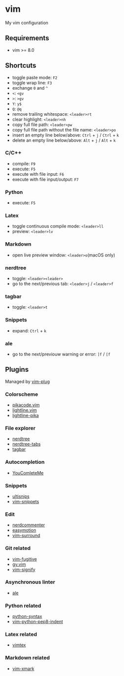 # vim

My vim configuration

## Requirements

* vim >= 8.0

## Shortcuts

- toggle paste mode: `F2`
- toggle wrap line: `F3`
- exchange `0` and `^`
- `<`: `<gv`
- `>`: `>gv`
- `Y`: `y$`
- `Q`: `@q`
- remove trailing whitespace: `<leader>rt`
- clear highlight: `<leader>nh`
- copy full file path: `<leader>pw`
- copy full file path without the file name: `<leader>po`
- insert an empty line below/above: `Ctrl` + `j` / `Ctrl` + `k`
- delete an empty line below/above: `Alt` + `j` / `Alt` + `k`

### C/C++
- compile: `F9`
- execute: `F5`
- execute with file input: `F6`
- execute with file input/output: `F7`

### Python
- execute: `F5`

### Latex
- toggle continuous compile mode: `<leader>ll`
- preview: `<leader>lv`

### Markdown
- open live preview window: `<leader>o`(macOS only)

### nerdtree
- toggle: `<leader><leader>`
- go to the next/previous tab: `<leader>j` / `<leader>f`

### tagbar
- toggle: `<leader>t`

### Snippets
- expand: `Ctrl` + `k`

### ale

- go to the next/previouw warning or error: `]f` / `[f`

## Plugins

Managed by [vim-plug](https://github.com/junegunn/vim-plug)

### Colorscheme

* [pikacode.vim](https://github.com/leomao/pikacode.vim)
* [lightline.vim](https://github.com/itchyny/lightline.vim)
* [lightline-pika](https://github.com/leomao/lightline-pika)

### File explorer

* [nerdtree](https://github.com/scrooloose/nerdtree)
* [nerdtree-tabs](https://github.com/jistr/vim-nerdtree-tabs)
* [tagbar](https://github.com/majutsushi/tagbar)

### Autocompletion

* [YouComleteMe](https://github.com/Valloric/YouCompleteMe)

### Snippets

* [ultisnips](https://github.com/SirVer/ultisnips)
* [vim-snippets](https://github.com/honza/vim-snippets)

### Edit

* [nerdcommenter](https://github.com/scrooloose/nerdcommenter)
* [easymotion](https://github.com/easymotion/vim-easymotion)
* [vim-surround](https://github.com/tpope/vim-surround)

### Git related

* [vim-fugitive](https://github.com/tpope/vim-fugitive)
* [gv.vim](https://github.com/junegunn/gv.vim)
* [vim-signify](https://github.com/mhinz/vim-signify)

### Asynchronous linter

* [ale](https://github.com/w0rp/ale)

### Python related

* [python-syntax](https://github.com/hdima/python-syntax)
* [vim-python-pep8-indent](https://github.com/Vimjas/vim-python-pep8-indent)

### Latex related

* [vimtex](https://github.com/lervag/vimtex)

### Markdown related

* [vim-xmark](https://github.com/junegunn/vim-xmark)
